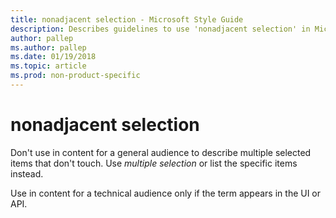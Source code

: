 ```yaml
---
title: nonadjacent selection - Microsoft Style Guide
description: Describes guidelines to use 'nonadjacent selection' in Microsoft documents.
author: pallep
ms.author: pallep
ms.date: 01/19/2018
ms.topic: article
ms.prod: non-product-specific
---
```


# nonadjacent selection

Don't use in content for a general audience to describe multiple selected items that don't touch. Use *multiple selection* or list the specific items instead.

Use in content for a technical audience only if the term appears in the UI or API. 
